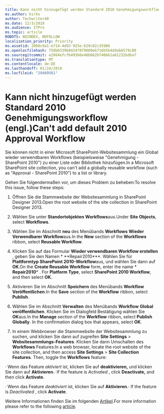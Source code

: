 ```yaml
---
title: Kann nicht hinzugefügt werden Standard 2010 Genehmigungsworkflow (engl.)
ms.author: kirks
author: Techwriter40
ms.date: 12/3/2018
ms.audience: ITPro
ms.topic: article
ROBOTS: NOINDEX, NOFOLLOW
localization_priority: Priority
ms.assetid: 2060c9a1-e714-4d93-925e-629c82c35986
ms.openlocfilehash: 758b0339b842478f9609eb716b5b4ddab6579c80
ms.sourcegitcommit: e2864efcfb493b6e46b662b746661a61232bdba7
ms.translationtype: MT
ms.contentlocale: de-DE
ms.lasthandoff: 01/24/2019
ms.locfileid: "29469561"
---
```

# <a name="cant-add-default-2010-approval-workflow"></a><span data-ttu-id="271c0-102">Kann nicht hinzugefügt werden Standard 2010 Genehmigungsworkflow (engl.)</span><span class="sxs-lookup"><span data-stu-id="271c0-102">Can't add default 2010 Approval Workflow</span></span>

<span data-ttu-id="271c0-103">Sie können nicht in einer Microsoft SharePoint-Websitesammlung ein Global wieder verwendbaren Workflows (beispielsweise "Genehmigung - SharePoint 2010") zu einer Liste oder Bibliothek hinzufügen.</span><span class="sxs-lookup"><span data-stu-id="271c0-103">In a Microsoft SharePoint site collection, you can't add a globally reusable workflow (such as "Approval - SharePoint 2010") to a list or library.</span></span>
  
<span data-ttu-id="271c0-104">Gehen Sie folgendermaßen vor, um dieses Problem zu beheben:</span><span class="sxs-lookup"><span data-stu-id="271c0-104">To resolve this issue, follow these steps:</span></span> 
  
1. <span data-ttu-id="271c0-105">Öffnen Sie die Stammwebsite der Websitesammlung in SharePoint Designer 2013.</span><span class="sxs-lookup"><span data-stu-id="271c0-105">Open the root website of the site collection in SharePoint Designer 2013.</span></span>
  
2. <span data-ttu-id="271c0-106">Wählen Sie unter **Standortobjekten** **Workflows**aus.</span><span class="sxs-lookup"><span data-stu-id="271c0-106">Under **Site Objects**, select **Workflows**.</span></span> 
  
3. <span data-ttu-id="271c0-107">Wählen Sie im Abschnitt **neu** des Menübands **Workflows** **Wieder Verwendbarer Workflow**aus.</span><span class="sxs-lookup"><span data-stu-id="271c0-107">In the **New** section of the **Workflows** ribbon, select **Reusable Workflow**.</span></span> 
  
4. <span data-ttu-id="271c0-p101">Klicken Sie auf das Formular **Wieder verwendbaren Workflow erstellen** , geben Sie den Namen \* \*\*Repair2010\*\*\*. Wählen Sie für **Plattformtyp** **SharePoint 2010-Workflow**aus, und wählen Sie dann auf **OK**.</span><span class="sxs-lookup"><span data-stu-id="271c0-p101">On the **Create Reusable Workflow** form, enter the name  \* **Repair2010**\* . For **Platform Type**, select **SharePoint 2010 Workflow**, and then select **OK**.</span></span> 
  
5. <span data-ttu-id="271c0-110">Aktivieren Sie im Abschnitt **Speichern** des Menübands **Workflow** **Veröffentlichen**.</span><span class="sxs-lookup"><span data-stu-id="271c0-110">In the **Save** section of the **Workflow** ribbon, select **Publish**.</span></span> 
  
6. <span data-ttu-id="271c0-p102">Wählen Sie im Abschnitt **Verwalten** des Menübands **Workflow** **Global veröffentlichen**. Klicken Sie im Dialogfeld Bestätigung wählen Sie **OK**aus.</span><span class="sxs-lookup"><span data-stu-id="271c0-p102">In the **Manage** section of the **Workflow** ribbon, select **Publish Globally**. In the confirmation dialog box that appears, select **OK**.</span></span> 
  
7. <span data-ttu-id="271c0-p103">In einem Webbrowser die Stammwebsite der Websitesammlung zu suchen, und klicken Sie dann auf zugreifen **Site Settings** \> **Websitesammlungs-Features**. Klicken Sie dann Umschalten des **Workflows** Features:</span><span class="sxs-lookup"><span data-stu-id="271c0-p103">In a web browser, locate the root website of the site collection, and then access **Site Settings** \> **Site Collection Features**. Then, toggle the **Workflows** feature:</span></span> 
  
<span data-ttu-id="271c0-115">· Wenn das Feature *aktiviert* ist, klicken Sie auf **deaktivieren,** und klicken Sie dann auf **Aktivieren**.</span><span class="sxs-lookup"><span data-stu-id="271c0-115">· If the feature is  *Activated*  , click **Deactivate,** and then click **Activate**.</span></span> 
  
<span data-ttu-id="271c0-116">· Wenn das Feature *deaktiviert* ist, klicken Sie auf **Aktivieren**.</span><span class="sxs-lookup"><span data-stu-id="271c0-116">· If the feature is  *Deactivated*  , click **Activate**.</span></span> 
  
<span data-ttu-id="271c0-117">Weitere Informationen finden Sie im folgenden [Artikel](https://go.microsoft.com/fwlink/?linkid=2047770&amp;clcid=0x409).</span><span class="sxs-lookup"><span data-stu-id="271c0-117">For more information please refer to the following [article](https://go.microsoft.com/fwlink/?linkid=2047770&amp;clcid=0x409).</span></span>
  

